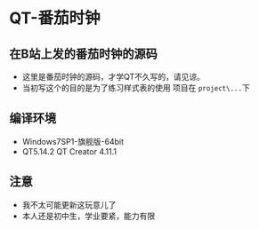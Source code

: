 # QT-番茄时钟
## 在B站上发的番茄时钟的源码
* 这里是番茄时钟的源码，才学QT不久写的，请见谅。
* 当初写这个的目的是为了练习样式表的使用
项目在 `project\...`下
## 编译环境
* Windows7SP1-旗舰版-64bit
* QT5.14.2 QT Creator 4.11.1
## 注意
* 我不太可能更新这玩意儿了
* 本人还是初中生，学业要紧，能力有限
